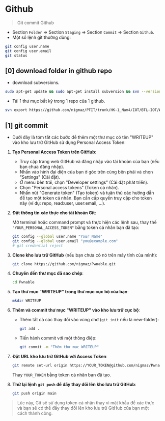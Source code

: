 # Github

> Git commit Github

- Section `Folder` => Section `Staging` => Section `Commit` => Section `Github`.
- Một số lệnh git thường dùng:
```bash
git config user.name
git config user.email
git status
```
## [0] download folder in github repo

- download subversions.
```bash
sudo apt-get update && sudo apt-get install subversion && svn --version
```
- Tải 1 thư mục bất kỳ trong 1 repo của 1 github.

```bash
svn export https://github.com/nigmaz/PTIT/trunk/HK-1_Nam4/IOT/BTL-IOT/Web
```

## [1] git commit

- Dưới đây là tóm tắt các bước để thêm một thư mục có tên "WRITEUP" vào kho lưu trữ GitHub sử dụng Personal Access Token:

1. **Tạo Personal Access Token trên GitHub**:

   - Truy cập trang web GitHub và đăng nhập vào tài khoản của bạn (nếu bạn chưa đăng nhập).
   - Nhấn vào hình đại diện của bạn ở góc trên cùng bên phải và chọn "Settings" (Cài đặt).
   - Ở menu bên trái, chọn "Developer settings" (Cài đặt phát triển).
   - Chọn "Personal access tokens" (Token cá nhân).
   - Nhấn nút "Generate token" (Tạo token) và tuân thủ các hướng dẫn để tạo một token cá nhân. Bạn cần cấp quyền truy cập cho token này (ví dụ: repo, read:user, user:email, ...).

2. **Đặt thông tin xác thực cho tài khoản Git**:

   Mở terminal hoặc command prompt và thực hiện các lệnh sau, thay thế `"YOUR_PERSONAL_ACCESS_TOKEN"` bằng token cá nhân bạn đã tạo:

   ```bash
   git config --global user.name "Your Name"
   git config --global user.email "you@example.com"
   # git credential reject
   ```

3. **Clone kho lưu trữ GitHub** (nếu bạn chưa có nó trên máy tính của mình):

   ```bash
   git clone https://github.com/nigmaz/Pwnable.git
   ```

4. **Chuyển đến thư mục đã sao chép**:

   ```bash
   cd Pwnable
   ```

5. **Tạo thư mục "WRITEUP" trong thư mục cục bộ của bạn**:

   ```bash
   mkdir WRITEUP
   ```

6. **Thêm và commit thư mục "WRITEUP" vào kho lưu trữ cục bộ**:

   - Thêm tất cả các thay đổi vào vùng chờ (`git init` nếu là new-folder):

     ```bash
     git add .
     ```

   - Tiến hành commit với một thông điệp:

     ```bash
     git commit -m "Thêm thư mục WRITEUP"
     ```

7. **Đặt URL kho lưu trữ GitHub với Access Token**:

   ```bash
   git remote set-url origin https://YOUR_TOKEN@github.com/nigmaz/Pwnable.git
   ```

   Thay `YOUR_TOKEN` bằng token cá nhân bạn đã tạo.

8. **Thử lại lệnh `git push` để đẩy thay đổi lên kho lưu trữ GitHub**:

   ```bash
   git push origin main
   ```

> Lúc này, Git sẽ sử dụng token cá nhân thay vì mật khẩu để xác thực và bạn sẽ có thể đẩy thay đổi lên kho lưu trữ GitHub của bạn một cách thành công.

